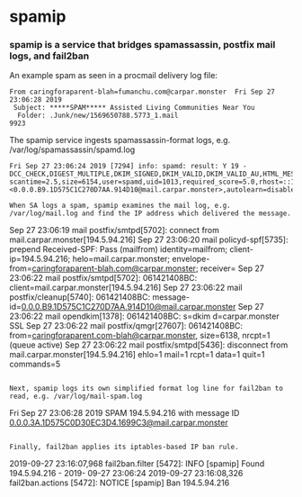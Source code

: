 # spamip

### spamip is a service that bridges spamassassin, postfix mail logs, and fail2ban

An example spam as seen in a procmail delivery log file:
```
From caringforaparent-blah=fumanchu.com@carpar.monster  Fri Sep 27 23:06:28 2019
 Subject: *****SPAM***** Assisted Living Communities Near You
  Folder: .Junk/new/1569650788.5773_1.mail                                 9923
```

The spamip service ingests spamassassin-format logs, e.g. /var/log/spamassassin/spamd.log
```
Fri Sep 27 23:06:24 2019 [7294] info: spamd: result: Y 19 - DCC_CHECK,DIGEST_MULTIPLE,DKIM_SIGNED,DKIM_VALID,DKIM_VALID_AU,HTML_MESSAGE,LOCAL_FROM_TLD,PYZOR_CHECK,RCVD_IN_PSBL,SPF_HELO_NONE,SPF_PASS,URIBL_BLACK,URIBL_DBL_SPAM scantime=2.5,size=6154,user=spamd,uid=1013,required_score=5.0,rhost=::1,raddr=::1,rport=54522,mid=<0.0.0.B9.1D575C1C270D7AA.914D10@mail.carpar.monster>,autolearn=disabled```

When SA logs a spam, spamip examines the mail log, e.g. /var/log/mail.log and find the IP address which delivered the message.

```
Sep 27 23:06:19 mail postfix/smtpd[5702]: connect from mail.carpar.monster[194.5.94.216]
Sep 27 23:06:20 mail policyd-spf[5735]: prepend Received-SPF: Pass (mailfrom) identity=mailfrom; client-ip=194.5.94.216; helo=mail.carpar.monster; envelope-from=caringforaparent-blah.com@carpar.monster; receiver=<UNKNOWN>
Sep 27 23:06:22 mail postfix/smtpd[5702]: 061421408BC: client=mail.carpar.monster[194.5.94.216]
Sep 27 23:06:22 mail postfix/cleanup[5740]: 061421408BC: message-id=<0.0.0.B9.1D575C1C270D7AA.914D10@mail.carpar.monster>
Sep 27 23:06:22 mail opendkim[1378]: 061421408BC: s=dkim d=carpar.monster SSL
Sep 27 23:06:22 mail postfix/qmgr[27607]: 061421408BC: from=<caringforaparent.com-blah@carpar.monster>, size=6138, nrcpt=1 (queue active)
Sep 27 23:06:22 mail postfix/smtpd[5436]: disconnect from mail.carpar.monster[194.5.94.216] ehlo=1 mail=1 rcpt=1 data=1 quit=1 commands=5
```

Next, spamip logs its own simplified format log line for fail2ban to read, e.g. /var/log/mail-spam.log

```
Fri Sep 27 23:06:28 2019 SPAM 194.5.94.216 with message ID 0.0.0.3A.1D575C0D30EC3D4.1699C3@mail.carpar.monster
```

Finally, fail2ban applies its iptables-based IP ban rule.

```
2019-09-27 23:16:07,968 fail2ban.filter         [5472]: INFO    [spamip] Found 194.5.94.216 - 2019-
09-27 23:06:24
2019-09-27 23:16:08,326 fail2ban.actions        [5472]: NOTICE  [spamip] Ban 194.5.94.216
```
